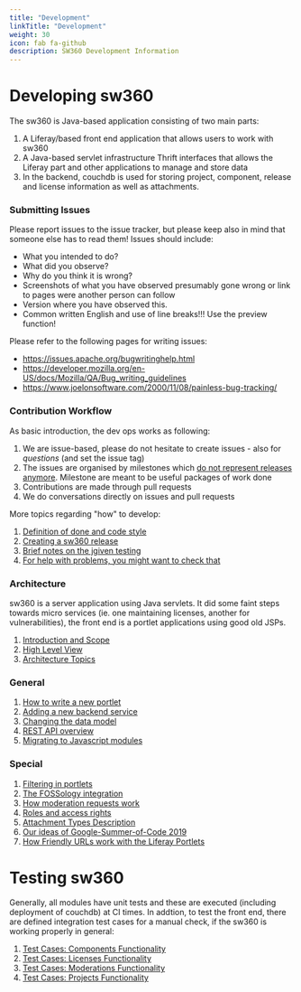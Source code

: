```yaml
---
title: "Development"
linkTitle: "Development"
weight: 30
icon: fab fa-github
description: SW360 Development Information
---
```


# Developing sw360

The sw360 is Java-based application consisting of two main parts:

1. A Liferay/based front end application that allows users to work with sw360
1. A Java-based servlet infrastructure Thrift interfaces that allows the Liferay part and other applications to manage and store data
1. In the backend, couchdb is used for storing project, component, release and license information as well as attachments.

### Submitting Issues

Please report issues to the issue tracker, but please keep also in mind that someone else has to read them! Issues should include:

* What you intended to do?
* What did you observe?
* Why do you think it is wrong?
* Screenshots of what you have observed presumably gone wrong or link to pages were another person can follow
* Version where you have observed this.
* Common written English and use of line breaks!!! Use the preview function!

Please refer to the following pages for writing issues:

* https://issues.apache.org/bugwritinghelp.html
* https://developer.mozilla.org/en-US/docs/Mozilla/QA/Bug_writing_guidelines
* https://www.joelonsoftware.com/2000/11/08/painless-bug-tracking/

### Contribution Workflow

As basic introduction, the dev ops works as following:

1. We are issue-based, please do not hesitate to create issues - also for _questions_ (and set the issue tag)
1. The issues are organised by milestones which [do not represent releases anymore](Dev-Releasing-SW360). Milestone are meant to be useful packages of work done
1. Contributions are made through pull requests
1. We do conversations directly on issues and pull requests

More topics regarding "how" to develop:

1. [Definition of done and code style](Dev-DoD-and-Style)
1. [Creating a sw360 release](Dev-Releasing-SW360)
1. [Brief notes on the jgiven testing](Dev-Testing-Frameworks)
1. [For help with problems, you might want to check that](Dev-Troubleshooting)

### Architecture

sw360 is a server application using Java servlets. It did some faint steps towards micro services (ie. one maintaining licenses, another for vulnerabilities), the front end is a portlet applications using good old JSPs.

1. [Introduction and Scope](Dev-Arch-General)
2. [High Level View](Dev-Arch-View)
3. [Architecture Topics](Dev-Arch-Topics)

### General

1. [How to write a new portlet](https://github.com/eclipse/sw360/wiki/Dev-Adding-a-new-portlet:-Frontend)
1. [Adding a new backend service](https://github.com/eclipse/sw360/wiki/Dev-Adding-a-new-portlet:-Backend)
1. [Changing the data model](Dev-Adding-New-Fields-to-Existing-Classes)
1. [REST API overview](Dev-REST-API)
1. [Migrating to Javascript modules](Dev-Using-RequireJS-for-javascript-modules)

### Special

1. [Filtering in portlets](Dev-Filtering-in-Portlets)
1. [The FOSSology integration](Dev-Fossology-Integration)
1. [How moderation requests work](Dev-Moderation-Requests)
1. [Roles and access rights](Dev-Role-Authorisation-Model)
1. [Attachment Types Description](Dev-Attachment-File-Types)
1. [Our ideas of Google-Summer-of-Code 2019](https://wiki.eclipse.org/Google_Summer_of_Code_2019_Ideas#Eclipse_SW360)
1. [How Friendly URLs work with the Liferay Portlets](Dev-Liferay-Friendly-URL)

# Testing sw360

Generally, all modules have unit tests and these are executed (including deployment of couchdb) at CI times. In addtion, to test the front end, there are defined integration test cases for a manual check, if the sw360 is working properly in general:

1. [Test Cases: Components Functionality](Test-Cases-Components)
1. [Test Cases: Licenses Functionality](Test-Cases-Licenses)
1. [Test Cases: Moderations Functionality](Test-Cases-Moderations)
1. [Test Cases: Projects Functionality](Test-Cases-Projects)
